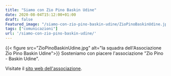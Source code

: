 ```yaml
---
title: "Siamo con Zio Pino Baskin Udine"
date: 2020-08-04T15:12:00+01:00
draft: false
Featured_image: "/siamo-con-zio-pino-baskin-udine/ZioPinoBaskinUdine.jpg"
tags: ["comunicazioni"]
url: '/siamo-con-zio-pino-baskin-udine/'
---
```


{{< figure src="ZioPinoBaskinUdine.jpg" alt="la squadra dell'Associazione Zio Pino Baskin Udine">}}
Sosteniamo con piacere l'associazione "Zio Pino - Baskin Udine".

Visitate il [sito web dell'associazione](https://www.ziopinobaskinudine.it).